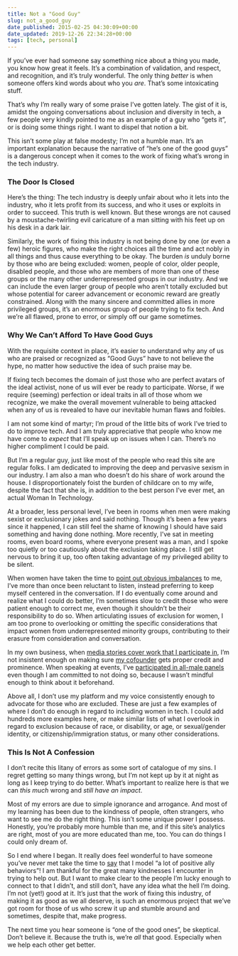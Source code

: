 ```yaml
---
title: Not a "Good Guy"
slug: not_a_good_guy
date_published: 2015-02-25 04:30:09+00:00
date_updated: 2019-12-26 22:34:28+00:00
tags: [tech, personal]
---
```

If you’ve ever had someone say something nice about a thing you made, you know how great it feels. It’s a combination of validation, and respect, and recognition, and it’s truly wonderful. The only thing *better* is when someone offers kind words about who you *are*. That’s some intoxicating stuff.

That’s why I’m really wary of some praise I’ve gotten lately. The gist of it is, amidst the ongoing conversations about inclusion and diversity in tech, a few people very kindly pointed to me as an example of a guy who “gets it”, or is doing some things right. I want to dispel that notion a bit.

This isn’t some play at false modesty; I’m not a humble man. It’s an important explanation because the narrative of “he’s one of the good guys” is a dangerous concept when it comes to the work of fixing what’s wrong in the tech industry.

### The Door Is Closed

Here’s the thing: The tech industry is deeply unfair about who it lets into the industry, who it lets profit from its success, and who it uses or exploits in order to succeed. This truth is well known. But these wrongs are not caused by a moustache-twirling evil caricature of a man sitting with his feet up on his desk in a dark lair.

Similarly, the work of fixing this industry is not being done by one (or even a few) heroic figures, who make the right choices all the time and act nobly in all things and thus cause everything to be okay. The burden *is* unduly borne by those who are being excluded: women, people of color, older people, disabled people, and those who are members of more than one of these groups or the many other underrepresented groups in our industry. And we can include the even larger group of people who aren’t totally excluded but whose potential for career advancement or economic reward are greatly constrained. Along with the many sincere and committed allies in more privileged groups, it’s an enormous group of people trying to fix tech. And we’re all flawed, prone to error, or simply off our game sometimes.

### Why We Can’t Afford To Have Good Guys

With the requisite context in place, it’s easier to understand why any of us who are praised or recognized as “Good Guys” have to not believe the hype, no matter how seductive the idea of such praise may be.

If fixing tech becomes the domain of just those who are perfect avatars of the ideal activist, none of us will ever be ready to participate. Worse, if we require (seeming) perfection or ideal traits in all of those whom we recognize, we make the overall movement vulnerable to being attacked when any of us is revealed to have our inevitable human flaws and foibles.

I am not some kind of martyr; I’m proud of the little bits of work I’ve tried to do to improve tech. And I am truly appreciative that people who know me have come to *expect* that I’ll speak up on issues when I can. There’s no higher compliment I could be paid.

But I’m a regular guy, just like most of the people who read this site are regular folks. I am dedicated to improving the deep and pervasive sexism in our industry. I am also a man who doesn’t do his share of work around the house. I disproportionately foist the burden of childcare on to my wife, despite the fact that she is, in addition to the best person I’ve ever met, an actual Woman In Technology.

At a broader, less personal level, I’ve been in rooms when men were making sexist or exclusionary jokes and said nothing. Though it’s been a few years since it happened, I can still feel the shame of knowing I should have said something and having done nothing. More recently, I’ve sat in meeting rooms, even board rooms, where everyone present was a man, and I spoke too quietly or too cautiously about the exclusion taking place. I still get nervous to bring it up, too often taking advantage of my privileged ability to be silent.

When women have taken the time to [point out obvious imbalances](https://twitter.com/dearsarah/status/387087391938207744) to me, I’ve more than once been reluctant to listen, instead preferring to keep myself centered in the conversation. If I do eventually come around and realize what I could do better, I’m sometimes slow to credit those who were patient enough to correct me, even though it shouldn’t be their responsibility to do so. When articulating issues of exclusion for women, I am too prone to overlooking or omitting the specific considerations that impact women from underrepresented minority groups, contributing to their erasure from consideration and conversation.

In my own business, when [media stories cover work that I participate in](http://www.nytimes.com/2015/01/01/technology/personaltech/thinkup-helps-the-social-network-user-see-the-online-self.html), I’m not insistent enough on making sure [my cofounder](https://twitter.com/ginatrapani) gets proper credit and prominence. When speaking at events, I’ve [participated in all-male panels](https://twitter.com/anildash/status/512624488098578433) even though I am committed to not doing so, because I wasn’t mindful enough to think about it beforehand.

Above all, I don’t use my platform and my voice consistently enough to advocate for those who are excluded. These are just a few examples of where I don’t do enough in regard to including women in tech. I could add hundreds more examples here, or make similar lists of what I overlook in regard to exclusion because of race, or disability, or age, or sexual/gender identity, or citizenship/immigration status, or many other considerations.

### This Is Not A Confession

I don’t recite this litany of errors as some sort of catalogue of my sins. I regret getting so many things wrong, but I’m not kept up by it at night as long as I keep trying to do better. What’s important to realize here is that we can *this much* wrong and *still have an impact*.

Most of my errors are due to simple ignorance and arrogance. And most of my learning has been due to the kindness of people, often strangers, who want to see me do the right thing. This isn’t some unique power I possess. Honestly, you’re probably more humble than me, and if this site’s analytics are right, most of you are more educated than me, too. You can do things I could only dream of.

So I end where I began. It really does feel wonderful to have someone you’ve never met take the time to [say](http://blog.ameliagreenhall.com/post/quiet-ladies.-wadhwa-is-speaking-now) that I model “a lot of positive ally behaviors”! I am thankful for the great many kindnesses I encounter in trying to help out. But I want to make clear to the people I’m lucky enough to connect to that I didn’t, and still don’t, have any idea what the hell I’m doing. I’m not (yet!) good at it. It’s just that the work of fixing this industry, of making it as good as we all deserve, is such an enormous project that we’ve got room for those of us who screw it up and stumble around and sometimes, despite that, make progress.

The next time you hear someone is “one of the good ones”, be skeptical. Don’t believe it. Because the truth is, we’re *all* that good. Especially when we help each other get better.
